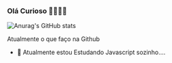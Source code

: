 ### Olá Curioso 👋👀👀👀


![Anurag's GitHub stats](https://github-readme-stats.vercel.app/api?username=jpmgs1&show_icons=true&theme=merko)

Atualmente o que faço na Github

- 🔭 Atualmente estou Estudando Javascript sozinho....
